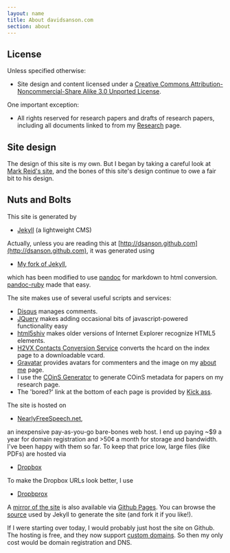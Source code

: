 ```yaml
---
layout: name
title: About davidsanson.com
section: about
---
```


## License

Unless specified otherwise:

-   Site design and content licensed under a [Creative Commons Attribution-Noncommercial-Share Alike 3.0 Unported License](http://creativecommons.org/licenses/by-nc-sa/3.0/ "License").

One important exception:

-   All rights reserved for research papers and drafts of research papers, including all documents linked to from my [Research](/research "Research") page.

## Site design

The design of this site is my own. But I began by taking a careful look at [Mark Reid's site](http://github.com/mreid/mark.reid.name), and the bones of this site's design continue to owe a fair bit to his design.

## Nuts and Bolts

This site is generated by

-   [Jekyll](http://jekyllrb.com/) (a lightweight CMS)

Actually, unless you are reading this at [http://dsanson.github.com](http://dsanson.github.com), it was generated using 

-   [My fork of Jekyll](https://github.com/dsanson/jekyll/tree/pandoc-ruby), 

which has been modified to use [pandoc](http://johnmacfarlane.net/pandoc/) for markdown to html conversion. [pandoc-ruby](http://github.com/alphabetum/pandoc-ruby) made that easy.

The site makes use of several useful scripts and services:

-   [Disqus](http://disqus.com/) manages comments.
-   [JQuery](http://jquery.com/) makes adding occasional bits of javascript-powered functionality easy
-   [html5shiv](http://code.google.com/p/html5shiv/) makes older versions of Internet Explorer recognize HTML5 elements.
-   [H2VX Contacts Conversion Service](http://h2vx.com/vcf/) converts the hcard on the index page to a downloadable vcard.
-   [Gravatar](http://gravatar.com/) provides avatars for commenters and the image on my [about me](/me) page.
-   I use the [COinS Generator](http://generator.ocoins.info/) to generate COinS metadata for papers on my research page.
-   The 'bored?' link at the bottom of each page is provided by [Kick ass](http://erkie.github.com/).

The site is hosted on

-   [NearlyFreeSpeech.net](https://www.nearlyfreespeech.net/),

an inexpensive pay-as-you-go bare-bones web host. I end up paying ~$9 a year for domain registration and >50¢ a month for storage and bandwidth. I've been happy with them so far. To keep that price low, large files (like PDFs) are hosted via

-	[Dropbox](http://www.dropbox.com/) 

To make the Dropbox URLs look better, I use

-   [Dropbprox](http://code.google.com/p/dropbprox/)

A [mirror of the site](http://dsanson.github.com) is also available via [Github Pages](http://pages.github.com/). You can browse the [source](http://github.com/dsanson/dsanson.github.com) used by Jekyll to generate the site (and fork it if you like!).

If I were starting over today, I would probably just host the site on Github. The hosting is free, and they now support [custom domains](http://pages.github.com/#custom_domains). So then my only cost would be domain registration and DNS.


